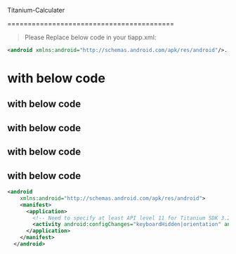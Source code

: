 Titanium-Calculater

=========================================

> Please Replace below code in your tiapp.xml:

```xml
<android xmlns:android="http://schemas.android.com/apk/res/android"/>...
```
# with below code
## with below code
## with below code
## with below code
## with below code
```xml
<android 
    xmlns:android="http://schemas.android.com/apk/res/android">
    <manifest>
      <application>
        <!-- Need to specify at least API level 11 for Titanium SDK 3.2.x and prior -->
        <activity android:configChanges="keyboardHidden|orientation" android:name="org.appcelerator.titanium.TiActivity" android:screenOrientation="portrait"/>
      </application>
    </manifest>
  </android>
  ```
